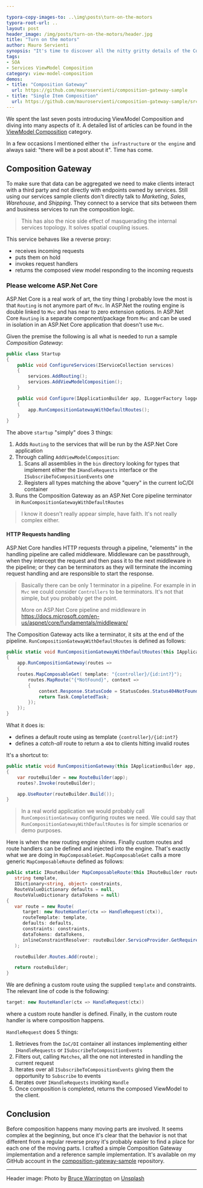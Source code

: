 ```yaml
---

typora-copy-images-to: ..\img\posts\turn-on-the-motors
typora-root-url: ..
layout: post
header_image: /img/posts/turn-on-the-motors/header.jpg
title: "Turn on the motors"
author: Mauro Servienti
synopsis: "It's time to discover all the nitty gritty details of the Composition Gateway. It's going to be a roller-coaster ride from ASP.Net Core Routing to the composition engine and back. Fasten your seat belt and enjoy the ride!"
tags:
- SOA
- Services ViewModel Composition
category: view-model-composition
demos:
- title: "Composition Gateway"
  url: https://github.com/mauroservienti/composition-gateway-sample
- title: "Single Item Composition"
  url: https://github.com/mauroservienti/composition-gateway-sample/src/basic-single-item
---
```


We spent the last seven posts introducing ViewModel Composition and diving into many aspects of it. A detailed list of articles can be found in the [ViewModel Composition](https://milestone.topics.it/categories/view-model-composition.html) category.

In a few occasions I mentioned either `the infrastructure` or `the engine` and always said: "there will be a post about it". Time has come.

## Composition Gateway

To make sure that data can be aggregated we need to make clients interact with a third party and not directly with endpoints owned by services. Still using our services sample clients don't directly talk to *Marketing*, *Sales*, *Warehouse*, and *Shipping*. They connect to a service that sits between them and business services to run the composition logic.

>  This has also the nice side effect of masquerading the internal services topology. It solves spatial coupling issues.

This service behaves like a reverse proxy:

- receives incoming requests
- puts them on hold
- invokes request handlers
- returns the composed view model responding to the incoming requests

### Please welcome ASP.Net Core

ASP.Net Core is a real work of art, the tiny thing I probably love the most is that `Routing` is not anymore part of `Mvc`. In ASP.Net the routing engine is double linked to `Mvc` and has near to zero extension options. In ASP.Net Core `Routing` is a separate component/package from `Mvc` and can be used in isolation in an ASP.Net Core application that doesn't use `Mvc`.

Given the premise the following is all what is needed to run a sample *Composition Gateway*:

```csharp
public class Startup
{
	public void ConfigureServices(IServiceCollection services)
	{
		services.AddRouting();
		services.AddViewModelComposition();
	}

	public void Configure(IApplicationBuilder app, ILoggerFactory loggerFactory)
	{
		app.RunCompositionGatewayWithDefaultRoutes();
	}
}
```

The above `startup` "simply" does 3 things:

1. Adds `Routing` to the services that will be run by the ASP.Net Core application
2. Through calling `AddViewModelComposition`:
   1. Scans all assemblies in the `bin` directory looking for types that implement either the `IHandleRequests` interface or the `ISubscribeToCompositionEvents` one
   2. Registers all types matching the above "query" in the current IoC/DI container
3. Runs the Composition Gateway as an ASP.Net Core pipeline terminator in `RunCompositionGatewayWithDefaultRoutes`

> I know it doesn't really appear simple, have faith. It's not really complex either.

#### HTTP Requests handling

ASP.Net Core handles HTTP requests through a pipeline, "elements" in the handling pipeline are called middleware. Middleware can be passthrough, when they intercept the request and then pass it to the next middleware in the pipeline; or they can be terminators as they will terminate the incoming request handling and are responsible to start the response.

> Basically there can be only 1 terminator in a pipeline. For example in in `Mvc` we could consider `Controllers` to be terminators. It's not that simple, but you probably get the point.
>
> More on ASP.Net Core pipeline and middleware in <https://docs.microsoft.com/en-us/aspnet/core/fundamentals/middleware/>

The Composition Gateway acts like a terminator, it sits at the end of the pipeline. `RunCompositionGatewayWithDefaultRoutes` is defined as follows:

```csharp
public static void RunCompositionGatewayWithDefaultRoutes(this IApplicationBuilder app)
{
    app.RunCompositionGateway(routes =>
    {
	routes.MapComposableGet( template: "{controller}/{id:int?}");
        routes.MapRoute("{*NotFound}", context =>
        {
            context.Response.StatusCode = StatusCodes.Status404NotFound;
            return Task.CompletedTask;
        });
    });
}
```

What it does is:

- defines a default route using as template `{controller}/{id:int?}`
- defines a *catch-all* route to return a `404` to clients hitting invalid routes

It's a shortcut to:

```csharp
public static void RunCompositionGateway(this IApplicationBuilder app, Action<IRouteBuilder> routes = null)
{
    var routeBuilder = new RouteBuilder(app);
    routes?.Invoke(routeBuilder);

    app.UseRouter(routeBuilder.Build());
}
```

> In a real world application we would probably call `RunCompositionGateway` configuring routes we need. We could say that `RunCompositionGatewayWithDefaultRoutes` is for simple scenarios or demo purposes.

Here is when the new routing engine shines. Finally custom routes and route handlers can be defined and injected into the engine. That's exactly what we are doing in `MapComposableGet`. `MapComposableGet` calls a more generic `MapComposableRoute` defined as follows:

```csharp
public static IRouteBuilder MapComposableRoute(this IRouteBuilder routeBuilder,
   string template,
   IDictionary<string, object> constraints,
   RouteValueDictionary defaults = null,
   RouteValueDictionary dataTokens = null)
{
   var route = new Route(
      target: new RouteHandler(ctx => HandleRequest(ctx)),
      routeTemplate: template,
      defaults: defaults,
      constraints: constraints,
      dataTokens: dataTokens,
      inlineConstraintResolver: routeBuilder.ServiceProvider.GetRequiredService<IInlineConstraintResolver>()
   );

   routeBuilder.Routes.Add(route);

   return routeBuilder;
}
```

We are defining a custom route using the supplied `template` and constraints. The relevant line of code is the following:

```csharp
target: new RouteHandler(ctx => HandleRequest(ctx))
```

where a custom route handler is defined. Finally, in the custom route handler is where composition happens.

`HandleRequest` does 5 things:

1. Retrieves from the `IoC/DI` container all instances implementing either `IHandleRequests` or `ISubscribeToCompositionEvents`
2. Filters out, calling `Matches`, all the one not interested in handling the current request
3. Iterates over all `ISubscribeToCompositionEvents` giving them the opportunity to `Subscribe` to events
4. Iterates over `IHandleRequests`  invoking `Handle` 
5. Once composition is completed, returns the composed ViewModel to the client.

## Conclusion

Before composition happens many moving parts are involved. It seems complex at the beginning, but once it's clear that the behavior is not that different from a regular reverse proxy it's probably easier to find a place for each one of the moving parts. I crafted a simple Composition Gateway implementation and a reference sample implementation. It's available on my GitHub account in the [composition-gateway-sample](https://github.com/mauroservienti/composition-gateway-sample) repository.

---

Header image: Photo by [Bruce Warrington](https://unsplash.com/photos/-gcMdCCo_ys?utm_source=unsplash&utm_medium=referral&utm_content=creditCopyText) on [Unsplash](https://unsplash.com/search/photos/motor?utm_source=unsplash&utm_medium=referral&utm_content=creditCopyText)
